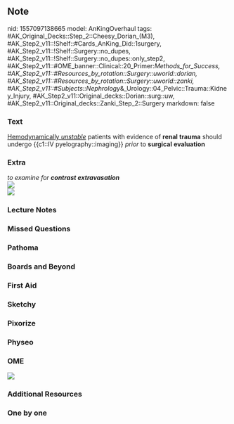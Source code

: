 ## Note
nid: 1557097138665
model: AnKingOverhaul
tags: #AK_Original_Decks::Step_2::Cheesy_Dorian_(M3), #AK_Step2_v11::!Shelf::#Cards_AnKing_Did::1surgery, #AK_Step2_v11::!Shelf::Surgery::no_dupes, #AK_Step2_v11::!Shelf::Surgery::no_dupes::only_step2, #AK_Step2_v11::#OME_banner::Clinical::20_Primer:_Methods_for_Success, #AK_Step2_v11::#Resources_by_rotation::Surgery::uworld::dorian, #AK_Step2_v11::#Resources_by_rotation::Surgery::uworld::zanki, #AK_Step2_v11::#Subjects::Nephrology_&_Urology::04_Pelvic::Trauma::Kidney_Injury, #AK_Step2_v11::Original_decks::Dorian::surg::uw, #AK_Step2_v11::Original_decks::Zanki_Step_2::Surgery
markdown: false

### Text
<u>Hemodynamically <i>unstable</i></u> patients with evidence of
<b>renal</b> <b>trauma</b> should undergo {{c1::IV
pyelography::imaging}} <i>prior</i> to <b>surgical</b>
<b>evaluation</b>

### Extra
<div>
  <div>
    <div>
      <div>
        <div>
          <div>
            <i>to examine for <b>contrast extravasation</b></i>
          </div>
        </div>
      </div>
    </div>
    <div style="display: inline !important;">
      <div style="display: inline !important;">
        <div style="display: inline !important;">
          <i><img src="paste-662979741745153.jpg"></i>
        </div>
      </div>
    </div>
    <div>
      <div>
        <div>
          <div>
            <i><img src="ivp1atlas.gif"></i>
          </div>
        </div>
      </div>
    </div>
  </div>
</div>

### Lecture Notes


### Missed Questions


### Pathoma


### Boards and Beyond


### First Aid


### Sketchy


### Pixorize


### Physeo


### OME
<div class="ome-widget">
  <a href="https://onlinemeded.org/spa/surgery?ref=anki"><img src=
  "_OME_AnkiFlashcards_Topic_5.png"></a>
</div>

### Additional Resources


### One by one

